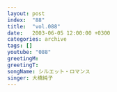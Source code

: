 ```yaml
---
layout: post
index:  "88"
title:  "vol.088"
date:   2003-06-05 12:00:00 +0300
categories: archive
tags: []
youtube: "088"
greetingM: 
greetingT: 
songName: シルエット・ロマンス
singer: 大橋純子
---
```

